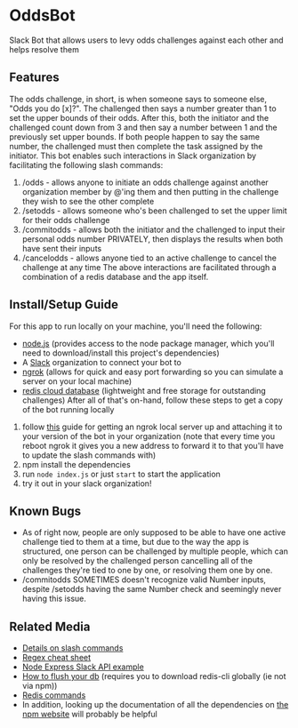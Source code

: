 # OddsBot
Slack Bot that allows users to levy odds challenges against each other and helps resolve them

## Features
The odds challenge, in short, is when someone says to someone else, "Odds you do [x]?".  The challenged then says a number greater than 1 to set the upper bounds of their odds.  After this, both the initiator and the challenged count down from 3 and then say a number between 1 and the previously set upper bounds.  If both people happen to say the same number, the challenged must then complete the task assigned by the initiator.  This bot enables such interactions in Slack organization by facilitating the following slash commands:
1. /odds - allows anyone to initiate an odds challenge against another organization member by @'ing them and then putting in the challenge they wish to see the other complete
2. /setodds - allows someone who's been challenged to set the upper limit for their odds challenge
3. /commitodds - allows both the initiator and the challenged to input their personal odds number PRIVATELY, then displays the results when both have sent their inputs
4. /cancelodds - allows anyone tied to an active challenge to cancel the challenge at any time
The above interactions are facilitated through a combination of a redis database and the app itself.

## Install/Setup Guide
For this app to run locally on your machine, you'll need the following:
* [node.js](https://nodejs.org/en/) (provides access to the node package manager, which you'll need to download/install this project's dependencies)
* A [Slack](https://slack.com/) organization to connect your bot to
* [ngrok](https://ngrok.com/) (allows for quick and easy port forwarding so you can simulate a server on your local machine)
* [redis cloud database](https://redislabs.com/redis-enterprise-cloud/pricing/) (lightweight and free storage for outstanding challenges)
After all of that's on-hand, follow these steps to get a copy of the bot running locally
1. follow [this](https://tutorials.botsfloor.com/building-a-node-js-slack-bot-before-your-microwave-popcorn-is-ready-8946651a5071) guide for getting an ngrok local server up and attaching it to your version of the bot in your organization (note that every time you reboot ngrok it gives you a new address to forward it to that you'll have to update the slash commands with)
2. npm install the dependencies
3. run `node index.js` or just `start` to start the application
4. try it out in your slack organization!

## Known Bugs
* As of right now, people are only supposed to be able to have one active challenge tied to them at a time, but due to the way the app is structured, one person can be challenged by multiple people, which can only be resolved by the challenged person cancelling all of the challenges they're tied to one by one, or resolving them one by one.
* /commitodds SOMETIMES doesn't recognize valid Number inputs, despite /setodds having the same Number check and seemingly never having this issue.

## Related Media
* [Details on slash commands](https://api.slack.com/interactivity/slash-commands#best_practices)
* [Regex cheat sheet](https://www.rexegg.com/regex-quickstart.html)
* [Node Express Slack API example](https://github.com/slackapi/node-slack-sdk/blob/bc4260466fb06c3a31d53c609d87bc3dccaba987/examples/express-all-interactions/server.js)
* [How to flush your db](https://docs.redislabs.com/latest/rc/how-to/flush-db/) (requires you to download redis-cli globally (ie not via npm))
* [Redis commands](https://redis.io/commands)
* In addition, looking up the documentation of all the dependencies on [the npm website](https://www.npmjs.com/) will probably be helpful
